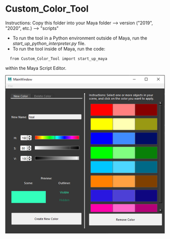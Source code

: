 # Custom_Color_Tool

Instructions: 
  Copy this folder into your Maya folder --> version ("2019", "2020", etc.) --> "scripts"
  
  - To run the tool in a Python environment outside of Maya, run the *start_up_python_interpreter.py* file.
  - To run the tool inside of Maya, run the code:
```
  from Custom_Color_Tool import start_up_maya
```
  within the Maya Script Editor.

![It should look like the following:](/images/tool_example.png)

